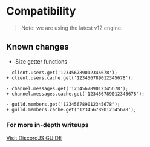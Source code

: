 # Compatibility

> Note: we are using the latest v12 engine.

## Known changes

- Size getter functions

```
- client.users.get('123456789012345678');
+ client.users.cache.get('123456789012345678');

- channel.messages.get('123456789012345678');
+ channel.messages.cache.get('123456789012345678');

- guild.members.get('123456789012345678');
+ guild.members.cache.get('123456789012345678');
```

### For more in-depth writeups

[Visit DiscordJS.GUIDE](https://discordjs.guide/additional-info/changes-in-v12.html#roles)
